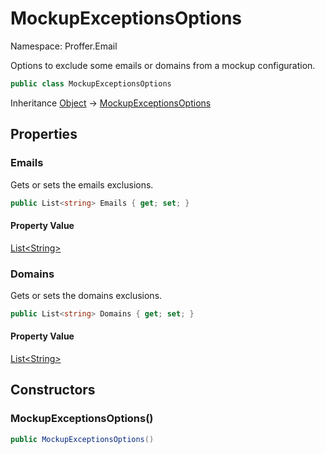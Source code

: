 # MockupExceptionsOptions

Namespace: Proffer.Email

Options to exclude some emails or domains from a mockup configuration.

```csharp
public class MockupExceptionsOptions
```

Inheritance [Object](https://docs.microsoft.com/en-us/dotnet/api/system.object) → [MockupExceptionsOptions](./proffer.email.mockupexceptionsoptions.md)

## Properties

### **Emails**

Gets or sets the emails exclusions.

```csharp
public List<string> Emails { get; set; }
```

#### Property Value

[List&lt;String&gt;](https://docs.microsoft.com/en-us/dotnet/api/system.collections.generic.list-1)<br>

### **Domains**

Gets or sets the domains exclusions.

```csharp
public List<string> Domains { get; set; }
```

#### Property Value

[List&lt;String&gt;](https://docs.microsoft.com/en-us/dotnet/api/system.collections.generic.list-1)<br>

## Constructors

### **MockupExceptionsOptions()**



```csharp
public MockupExceptionsOptions()
```
